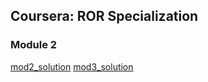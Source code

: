## Coursera: ROR Specialization
### Module 2


[mod2_solution](https://emilgrauer.github.io/coursera_ror_course4/mod2_solution/)
[mod3_solution](https://emilgrauer.github.io/coursera_ror_course4/mod3_solution/)



